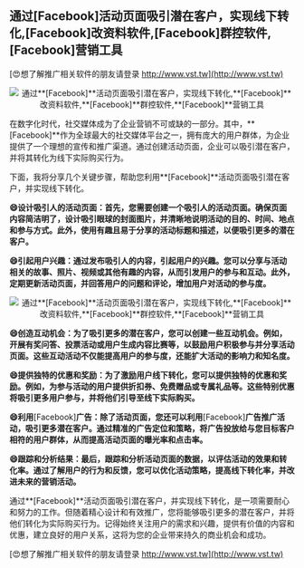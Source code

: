 ## **通过**[Facebook]**活动页面吸引潜在客户，实现线下转化,**[Facebook]**改资料软件,**[Facebook]**群控软件,**[Facebook]**营销工具**

[😍想了解推广相关软件的朋友请登录 http://www.vst.tw](http://www.vst.tw)

 <center><img src="https://vst.tw/MP4/tuiguang/png/2.png" alt="通过**[Facebook]**活动页面吸引潜在客户，实现线下转化,**[Facebook]**改资料软件,**[Facebook]**群控软件,**[Facebook]**营销工具"></center>

在数字化时代，社交媒体成为了企业营销不可或缺的一部分。其中，**[Facebook]**作为全球最大的社交媒体平台之一，拥有庞大的用户群体，为企业提供了一个理想的宣传和推广渠道。通过创建活动页面，企业可以吸引潜在客户，并将其转化为线下实际购买行为。

下面，我将分享几个关键步骤，帮助您利用**[Facebook]**活动页面吸引潜在客户，并实现线下转化。

**😄设计吸引人的活动页面：首先，您需要创建一个吸引人的活动页面。确保页面内容简洁明了，设计吸引眼球的封面图片，并清晰地说明活动的目的、时间、地点和参与方式。此外，使用有趣且易于分享的活动标题和描述，以便吸引更多的潜在客户。**

**😄引起用户兴趣：通过发布吸引人的内容，引起用户的兴趣。您可以分享与活动相关的故事、照片、视频或其他有趣的内容，从而引发用户的参与和互动。此外，定期更新活动页面，并回答用户的问题和评论，增加用户对活动的参与度。**

 <center><img src="https://vst.tw/MP4/tuiguang/png/5.png" alt="通过**[Facebook]**活动页面吸引潜在客户，实现线下转化,**[Facebook]**改资料软件,**[Facebook]**群控软件,**[Facebook]**营销工具"></center>

**😄创造互动机会：为了吸引更多的潜在客户，您可以创建一些互动机会。例如，开展有奖问答、投票活动或用户生成内容比赛等，以鼓励用户积极参与并分享活动页面。这些互动活动不仅能提高用户的参与度，还能扩大活动的影响力和知名度。**

**😄提供独特的优惠和奖励：为了激励用户线下转化，您可以提供独特的优惠和奖励。例如，为参与活动的用户提供折扣券、免费赠品或专属礼品等。这些特别优惠将吸引更多用户参与，并将他们引导至线下实际购买。**

**😄利用**[Facebook]**广告：除了活动页面，您还可以利用**[Facebook]**广告推广活动，吸引更多潜在客户。通过精准的广告定位和策略，将广告投放给与您目标客户相符的用户群体，从而提高活动页面的曝光率和点击率。**

**😄跟踪和分析结果：最后，跟踪和分析活动页面的数据，以评估活动的效果和转化率。通过了解用户的行为和反馈，您可以优化活动策略，提高线下转化率，并改进未来的营销活动。**

通过**[Facebook]**活动页面吸引潜在客户，并实现线下转化，是一项需要耐心和努力的工作。但随着精心设计和有效推广，您将能够吸引更多的潜在客户，并将他们转化为实际购买行为。记得始终关注用户的需求和兴趣，提供有价值的内容和优惠，建立良好的用户关系，这将为您的企业带来持久的商业机会和成功。

[😍想了解推广相关软件的朋友请登录 http://www.vst.tw](http://www.vst.tw)



